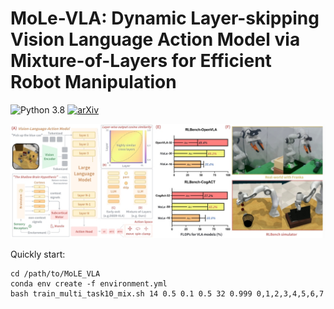 # MoLe-VLA: Dynamic Layer-skipping Vision Language Action Model via Mixture-of-Layers for Efficient Robot Manipulation
![Python 3.8](https://img.shields.io/badge/Python-3.8-blue)
[![arXiv](https://img.shields.io/badge/arXiv-Paper-<COLOR>.svg)](https://ojs.aaai.org/index.php/AAAI/article/download/29622/31055)
 

<img src="mole.png"/>


Quickly start:
```
cd /path/to/MoLE_VLA
conda env create -f environment.yml
bash train_multi_task10_mix.sh 14 0.5 0.1 0.5 32 0.999 0,1,2,3,4,5,6,7
```
